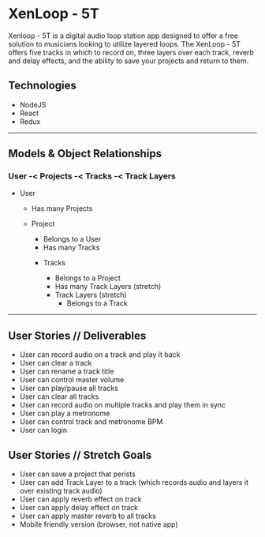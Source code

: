 # XenLoop - 5T

Xenloop - 5T is a digital audio loop station app designed to offer a free solution to musicians looking to utilize layered loops.
The XenLoop - 5T offers five tracks in which to record on, three layers over each track, reverb and delay effects, and the ability to save your projects and return to them.

## Technologies
* NodeJS
* React
* Redux

--------------------------------------------------------------------------------

## Models & Object Relationships

### User -< Projects -< Tracks -< Track Layers
- User
    * Has many Projects

    - Project
        * Belongs to a User
        * Has many Tracks

        - Tracks
            * Belongs to a Project
            * Has many Track Layers (stretch)

            - Track Layers (stretch)
                * Belongs to a Track

--------------------------------------------------------------------------------

## User Stories // Deliverables
* User can record audio on a track and play it back
* User can clear a track
* User can rename a track title
* User can control master volume
* User can play/pause all tracks
* User can clear all tracks
* User can record audio on multiple tracks and play them in sync
* User can play a metronome
* User can control track and metronome BPM
* User can login

## User Stories // Stretch Goals
* User can save a project that perists
* User can add Track Layer to a track (which records audio and layers it over existing track audio)
* User can apply reverb effect on track
* User can apply delay effect on track
* User can apply master reverb to all tracks
* Mobile friendly version (browser, not native app)